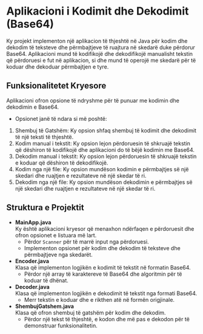 # Aplikacioni i Kodimit dhe Dekodimit (Base64)
Ky projekt implementon një aplikacion të thjeshtë në Java për kodim dhe dekodim të teksteve dhe përmbajtjeve të ruajtura në skedarë duke përdorur Base64. Aplikacioni mund të kodifikojë dhe dekodifikojë manualisht tekstin që përdoruesi e fut në aplikacion, si dhe mund të operojë me skedarë për të koduar dhe dekoduar përmbajtjen e tyre.

## Funksionalitetet Kryesore
Aplikacioni ofron opsione të ndryshme për të punuar me kodimin dhe dekodimin e Base64.
- Opsionet janë të ndara si më poshtë:
1. Shembuj të Gatshëm: Ky opsion shfaq shembuj të kodimit dhe dekodimit të një teksti të thjeshtë.
2. Kodim manual i tekstit: Ky opsion lejon përdoruesin të shkruajë tekstin që dëshiron të kodifikojë dhe aplikacioni do të bëjë kodimin me Base64.
3. Dekodim manual i tekstit: Ky opsion lejon përdoruesin të shkruajë tekstin e koduar që dëshiron të dekodifikojë.
4. Kodim nga një file: Ky opsion mundëson kodimin e përmbajtjes së një skedari dhe ruajtjen e rezultateve në një skedar të ri.
5. Dekodim nga një file: Ky opsion mundëson dekodimin e përmbajtjes së një skedari dhe ruajtjen e rezultateve në një skedar të ri.

## Struktura e Projektit
- **MainApp.java**  
  Ky është aplikacioni kryesor që menaxhon ndërfaqen e përdoruesit dhe ofron opsionet e listuara më lart.  
  - Përdor `Scanner` për të marrë input nga përdoruesi.  
  - Implementon opsionet për kodim dhe dekodim të teksteve dhe përmbajtjeve nga skedarët.
- **Encoder.java**  
  Klasa që implementon logjikën e kodimit të tekstit në formatin Base64.  
  - Përdor një array të karaktereve të Base64 dhe algoritmin për të koduar të dhënat.
- **Decoder.java**  
  Klasa që implementon logjikën e dekodimit të tekstit nga formati Base64.  
  - Merr tekstin e koduar dhe e rikthen atë në formën origjinale.
- **ShembujGatshem.java**  
  Klasa që ofron shembuj të gatshëm për kodim dhe dekodim.  
  - Përdor një tekst të thjeshtë, e kodon dhe më pas e dekodon për të demonstruar funksionalitetin.
